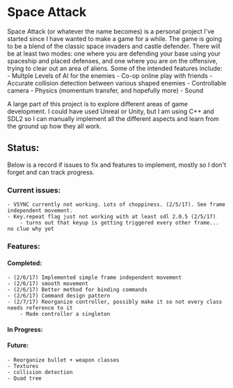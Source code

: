 # Space Attack

Space Attack (or whatever the name becomes) is a personal project I've started since I have wanted to make a game for a while. The game is going to be a blend of the classic space invaders and castle defender. There will be at least two modes: one where you are defending your base using your spaceship and placed defenses, and one where you are on the offensive, trying to clear out an area of aliens. Some of the intended features include:
    - Multple Levels of AI for the enemies
    - Co-op online play with friends
    - Accurate collision detection between various shaped enemies
    - Controllable camera
    - Physics (momentum transfer, and hopefully more)
    - Sound

A large part of this project is to explore different areas of game development. I could have used Unreal or Unity, but I am using C++ and SDL2 so I can manually implement all the different aspects and learn from the ground up how they all work.

## Status:

Below is a record if issues to fix and features to implement, mostly so I don't forget and can track progress.

### Current issues:
    - VSYNC currently not working. Lots of choppiness. (2/5/17). See frame independent movement.
    - Key.repeat flag just not working with at least sdl 2.0.5 (2/5/17)
        - turns out that keyup is getting triggered every other frame... no clue why yet

### Features:

#### Completed:
    - (2/6/17) Implemented simple frame independent movement
    - (2/6/17) smooth movement
    - (2/6/17) Better method for binding commands
    - (2/6/17) Command design pattern
    - (2/7/17) Reorganize controller, possibly make it so not every class needs reference to it
        - Made controller a singleton

#### In Progress:

#### Future:
    - Reorganize bullet + weapon classes
    - Textures
    - collision detection
    - Quad tree
